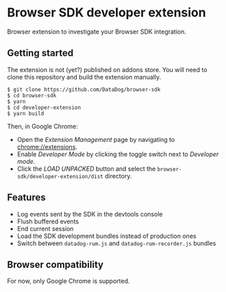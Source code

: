 # Browser SDK developer extension

Browser extension to investigate your Browser SDK integration.

## Getting started

The extension is not (yet?) published on addons store. You will need to clone this repository and
build the extension manually.

```
$ git clone https://github.com/DataDog/browser-sdk
$ cd browser-sdk
$ yarn
$ cd developer-extension
$ yarn build
```

Then, in Google Chrome:

- Open the _Extension Management_ page by navigating to [chrome://extensions](chrome://extensions).
- Enable _Developer Mode_ by clicking the toggle switch next to _Developer mode_.
- Click the _LOAD UNPACKED_ button and select the `browser-sdk/developer-extension/dist`
  directory.

## Features

- Log events sent by the SDK in the devtools console
- Flush buffered events
- End current session
- Load the SDK development bundles instead of production ones
- Switch between `datadog-rum.js` and `datadog-rum-recorder.js` bundles

## Browser compatibility

For now, only Google Chrome is supported.
